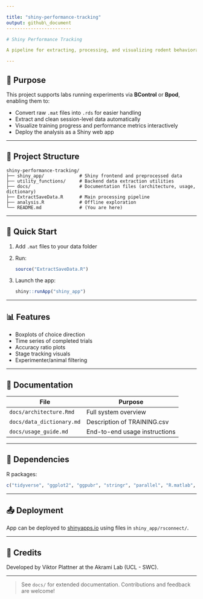 ```yaml
---

title: "shiny-performance-tracking"
output: github\_document
------------------------

# Shiny Performance Tracking

A pipeline for extracting, processing, and visualizing rodent behavioral training data using R and Shiny.

---
```


## 🧠 Purpose

This project supports labs running experiments via **BControl** or **Bpod**, enabling them to:

* Convert raw `.mat` files into `.rds` for easier handling
* Extract and clean session-level data automatically
* Visualize training progress and performance metrics interactively
* Deploy the analysis as a Shiny web app

---

## 📂 Project Structure

```
shiny-performance-tracking/
├── shiny_app/             # Shiny frontend and preprocessed data
├── utility_functions/     # Backend data extraction utilities
├── docs/                  # Documentation files (architecture, usage, dictionary)
├── ExtractSaveData.R      # Main processing pipeline
├── analysis.R             # Offline exploration
└── README.md              # (You are here)
```

---

## 🚀 Quick Start

1. Add `.mat` files to your data folder
2. Run:

   ```r
   source("ExtractSaveData.R")
   ```
3. Launch the app:

   ```r
   shiny::runApp("shiny_app")
   ```

---

## 📊 Features

* Boxplots of choice direction
* Time series of completed trials
* Accuracy ratio plots
* Stage tracking visuals
* Experimenter/animal filtering

---

## 📖 Documentation

| File                      | Purpose                       |
| ------------------------- | ----------------------------- |
| `docs/architecture.Rmd`   | Full system overview          |
| `docs/data_dictionary.md` | Description of TRAINING.csv   |
| `docs/usage_guide.md`     | End-to-end usage instructions |

---

## 🧰 Dependencies

R packages:

```r
c("tidyverse", "ggplot2", "ggpubr", "stringr", "parallel", "R.matlab", "ggrepel")
```

---

## 📤 Deployment

App can be deployed to [shinyapps.io](https://www.shinyapps.io) using files in `shiny_app/rsconnect/`.

---

## 🧪 Credits

Developed by Viktor Plattner at the Akrami Lab (UCL - SWC).

---

> See `docs/` for extended documentation. Contributions and feedback are welcome!
